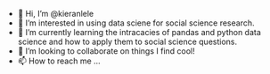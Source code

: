 - 👋 Hi, I’m @kieranlele
- 👀 I’m interested in using data sciene for social science research.
- 🌱 I’m currently learning the intracacies of pandas and python data science and how to apply them to social science questions.
- 💞️ I’m looking to collaborate on things I find cool!
- 📫 How to reach me ...

<!---
kieranlele/kieranlele is a ✨ special ✨ repository because its `README.md` (this file) appears on your GitHub profile.
You can click the Preview link to take a look at your changes.
--->
